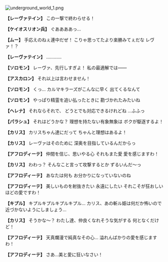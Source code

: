
![underground_world_1.png](../images/backgrounds/underground_world_1.png)

**【レーヴァテイン】**
この一撃で終わらせる！

**【ケイオスリオン兵】**
ぐああああっ…

**【ムー】**
手応えのねぇ連中だぜ！
こりゃ思ってたより楽勝みてぇだな
レヴァ！？

**【レーヴァテイン】**
…………

**【ソロモン】**
レーヴァ、先行しすぎよ！
私の最適解では――

**【アスカロン】**
それ以上は言わせません！

**【ソロモン】**
くっ…
カルマキラーズがこんなに早く
出てくるなんて

**【ソロモン】**
やっぱり精霊を追い払ったときに
勘づかれたみたいね

**【ヘレナ】**
それならそれで、
どうとでも対応できるけれどね
…ふふっ

**【パラシュ】**
それはどうかな？
理想を持たない有象無象は
ボクが駆逐するよ！

**【カリス】**
カリスちゃん達にだって
ちゃんと理想はあるよ！

**【カリス】**
レーヴァはそのために
深奥を目指しているんだからっ

**【アフロディーテ】**
仲間を信じ、思いやる心
それもまた愛
愛を感じますわ！

**【カリス】**
わわっ？
そんなこと言って攻撃するとか
ずるいんだ～っ

**【アフロディーテ】**
あなたは何も
お分かりになっていないのね

**【アフロディーテ】**
美しいものを射抜きたい
永遠にしたい
それこそが狂おしいほどの愛ですわ！

**【キプル】**
キプルキプルキプルキプル…
カリス、あの斬ル姫は何だか怖いので
近づかないようにしましょう…

**【カリス】**
そうかな～？
わたし達、仲良くなれそうな気がする
何となくだけど！

**【アフロディーテ】**
天真爛漫で純真なその心…
溢れんばかりの愛を感じますわ！

**【アフロディーテ】**
さあ…美と愛に狂いなさい！